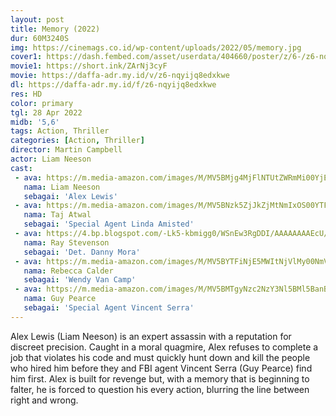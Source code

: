 ```yaml
---
layout: post
title: Memory (2022)
dur: 60M3240S
img: https://cinemags.co.id/wp-content/uploads/2022/05/memory.jpg
cover1: https://dash.fembed.com/asset/userdata/404660/poster/z/6-/z6-nqyijq8edxkwe.png?v=1654422301
movie1: https://short.ink/ZArNj3cyF
movie: https://daffa-adr.my.id/v/z6-nqyijq8edxkwe
dl: https://daffa-adr.my.id/f/z6-nqyijq8edxkwe
res: HD
color: primary
tgl: 28 Apr 2022
midb: '5,6'
tags: Action, Thriller
categories: [Action, Thriller]
director: Martin Campbell
actor: Liam Neeson
cast:
 - ava: https://m.media-amazon.com/images/M/MV5BMjg4MjFlNTUtZWRmMi00YjE2LWJlZmYtMDA3MmFkNjFmYzEyXkEyXkFqcGdeQXVyMDA4NzMyOA@@._V1_SY100_CR25,0,100,100_AL_.jpg
   nama: Liam Neeson
   sebagai: 'Alex Lewis'
 - ava: https://m.media-amazon.com/images/M/MV5BNzk5ZjJkZjMtNmIxOS00YTFjLTk4NDEtNWY1ZDJhMWQ0OTc5XkEyXkFqcGdeQXVyMDA4NzMyOA@@._V1_SY100_CR25,0,100,100_AL_.jpg
   nama: Taj Atwal
   sebagai: 'Special Agent Linda Amisted'
 - ava: https://4.bp.blogspot.com/-Lk5-kbmigg0/WSnEw3RgDDI/AAAAAAAAEcU/nNmExxbKwAcStzNEvaqJ57hEHhKS14HxwCLcB/w1200-h630-p-k-no-nu/Danny%2BMora%2B01.jpg
   nama: Ray Stevenson
   sebagai: 'Det. Danny Mora'
 - ava: https://m.media-amazon.com/images/M/MV5BYTFiNjE5MWItNjVlMy00NmVmLTk4NmItNTZlNmQ4MzQ4MjViXkEyXkFqcGdeQXVyNTMyMDg1NDc@._V1_QL75_UX140_CR0,23,140,140_.jpg
   nama: Rebecca Calder
   sebagai: 'Wendy Van Camp'
 - ava: https://m.media-amazon.com/images/M/MV5BMTgyNzc2NzY3Nl5BMl5BanBnXkFtZTgwNTMzMzAwMjE@._V1_QL75_UX140_CR0,12,140,140_.jpg
   nama: Guy Pearce
   sebagai: 'Special Agent Vincent Serra'
---
```


Alex Lewis (Liam Neeson) is an expert assassin with a reputation for discreet precision. Caught in a moral quagmire, Alex refuses to complete a job that violates his code and must quickly hunt down and kill the people who hired him before they and FBI agent Vincent Serra (Guy Pearce) find him first. Alex is built for revenge but, with a memory that is beginning to falter, he is forced to question his every action, blurring the line between right and wrong.
